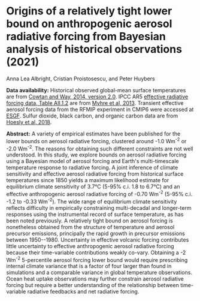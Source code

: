 # Origins of a relatively tight lower bound on anthropogenic aerosol radiative forcing from Bayesian analysis of historical observations (2021)
Anna Lea Albright, Cristian Proistosescu, and Peter Huybers

**Data availability:** Historical observed global-mean surface temperatures are from [Cowtan and Way, 2014, version 2.0](https://www-users.york.ac.uk/~kdc3/papers/coverage2013/series.html). IPCC AR5 [effective radiative forcing data, Table AII.1.2](https://www.ipcc.ch/site/assets/uploads/2017/09/WG1AR5_AnnexII_FINAL.pdf) are from [Myhre et al, 2013](https://www.ipcc.ch/site/assets/uploads/2018/02/WG1AR5_Chapter08_FINAL.pdf). Transient effective aerosol forcing data from the RFMIP experiment in CMIP6 were accessed at [ESGF](https://esgf-node.llnl.gov/search/cmip6/). Sulfur dioxide, black carbon, and organic carbon data are from [Hoesly et al, 2018](https://doi.org/10.5194/gmd-11-369-2018-supplement).

**Abstract:** A variety of empirical estimates have been published for the lower bounds on aerosol radiative forcing, clustered around -1.0 Wm<sup>-2</sup> or -2.0 Wm<sup>-2</sup>. The reasons for obtaining such different constraints are not well understood. In this study, we explore bounds on aerosol radiative forcing using a Bayesian model of aerosol forcing and Earth's multi-timescale temperature response to radiative forcing. A joint inference of climate sensitivity and effective aerosol radiative forcing from historical surface temperatures since 1850 yields a maximum likelihood estimate for equilibrium climate sensitivity of 3.7°C (5-95% c.i. 1.8 to 6.7°C) and an effective anthropogenic aerosol radiative forcing of -0.70 Wm<sup>-2</sup> (5-95\% c.i. -1.2 to -0.33 Wm<sup>-2</sup>). The wide range of equilibrium climate sensitivity reflects difficulty in empirically constraining multi-decadal and longer-term responses using the instrumental record of surface temperature, as has been noted previously. A relatively tight bound on aerosol forcing is nonetheless obtained from the structure of temperature and aerosol precursor emissions, principally the rapid growth in precursor emissions between 1950--1980. Uncertainty in effective volcanic forcing contributes little uncertainty to effective anthropogenic aerosol radiative forcing because their time-variable contributions weakly co-vary. Obtaining a -2 Wm<sup>-2</sup> 5-percentile aerosol forcing lower bound would require prescribing internal climate variance that is a factor of four larger than found in simulations and a comparable variance in global temperature observations. Ocean heat uptake observations may further constrain aerosol radiative forcing but require a better understanding of the relationship between time-variable radiative feedbacks and net radiative forcing.
